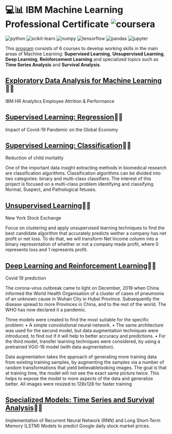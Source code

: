 
# 💻📊 IBM Machine Learning Professional Certificate ![coursera](https://img.shields.io/badge/-Coursera-0056D2?style=flat-square&logo=Coursera&logoColor=white)

![python](https://img.shields.io/badge/-Python-3776AB?style=flat-square&logo=python&logoColor=white)
![scikit-learn](https://img.shields.io/badge/-scikit%20learn-F7931E?style=flat-square&logo=scikit-learn&logoColor=white)
![numpy](https://img.shields.io/badge/-NumPy-013243?style=flat-square&logo=NumPy&logoColor=white)
![tensorflow](https://img.shields.io/badge/-Tensorflow-FF6F00?style=flat-square&logo=Tensorflow&logoColor=white)
![pandas](https://img.shields.io/badge/-Pandas-150458?style=flat-square&logo=Pandas&logoColor=white)
![jupyter](https://img.shields.io/badge/-Jupyter-F37626?style=flat-square&logo=Jupyter&logoColor=white)

This [program](https://www.coursera.org/professional-certificates/ibm-machine-learning) consists of 6 courses to develop working skills 
in the main areas of Machine Learning: **Supervised Learning**, **Unsupervised Learning**, **Deep Learning**, **Reinforcement Learning** 
and specialized topics such as **Time Series Analysis** and **Survival Analysis**.

## [Exploratory Data Analysis for Machine Learning](https://github.com/Lefvou/IBM-Machine-Learning-Professional-Certificate/tree/main/1.%20Exploratory%20Data%20Analysis%20for%20Machine%20Learning)🐱‍👤

IBM HR Analytics Employee Attrition & Performance

## [Supervised Learning: Regression](https://github.com/Lefvou/IBM-Machine-Learning-Professional-Certificate/tree/main/2.%20Supervised%20Learning%20Regression)🐱‍👤

Impact of Covid-19 Pandemic on the Global Economy

## [Supervised Learning: Classification](https://github.com/Lefvou/IBM-Machine-Learning-Professional-Certificate/tree/main/3.%20Supervised%20Learning%20Classification)🐱‍👤

Reduction of child mortality

One of the important data insight extracting methods in biomedical research are classification algorithms. Classification algorithms 
can be divided into two categories: binary and multi-class classifiers. The interest of this project is focused on a multi-class problem 
identifying and classifying Normal, Suspect, and Pathological fetuses.

## [Unsupervised Learning](https://github.com/Lefvou/IBM-Machine-Learning-Professional-Certificate/tree/main/4.%20Unsupervised%20Learning)🐱‍👤

New York Stock Exchange

Focus on clustering and apply unsupervised learning techniques to find the best candidate algorithm that accurately predicts 
wether a company has net profit or net loss. To do that, we will transform Net Income column into a binary representation 
of whether or not a company made profit, where 0 represents loss and 1 represents profit.

## [Deep Learning and Reinforcement Learning](https://github.com/Lefvou/IBM-Machine-Learning-Professional-Certificate/tree/main/5.%20Deep%20Learning%20and%20Reinforcement%20Learning)🐱‍👤

Covid 19 prediction

The corona-virus outbreak came to light on December, 2019 when China informed the World Health Organisation of a cluster of cases 
of pneumonia of an unknown cause in Wuhan City in Hubei Province. Subsequently the disease spread to more Provinces in China, and
to the rest of the world. The WHO has now declared it a pandemic.

Three models were created to find the most suitable for the specific problem:
• A simple convolutional neural network.
• The same architecture was used for the second model, but data augmentation techniques were
introduced, to find out if it will help to better accuracy and predictions.
• For the third model, transfer learning techniques were considered, by using a pretrained VGG-16 model (with data augmentation).

Data augmentation takes the approach of generating more training data from existing training
samples, by augmenting the samples via a number of random transformations that yield believablelooking images. 
The goal is that at training time, the model will not see the exact same picture twice. 
This helps to expose the model to more aspects of the data and generalize better. 
All images were resized to 128x128 for faster training

## [Specialized Models: Time Series and Survival Analysis](https://github.com/Lefvou/IBM-Machine-Learning-Professional-Certificate/tree/main/6.%20Specialized%20Models%20Time%20Series%20and%20Survival%20Analysis)🐱‍👤

Implementation of Recurrent Neural Network (RNN) and Long Short-Term Memory (LSTM) Models to predict Google daily stock market prices.
